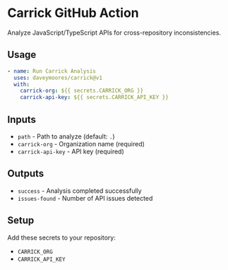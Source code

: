 # Carrick GitHub Action

Analyze JavaScript/TypeScript APIs for cross-repository inconsistencies.

## Usage

```yaml
- name: Run Carrick Analysis
  uses: daveymoores/carrick@v1
  with:
    carrick-org: ${{ secrets.CARRICK_ORG }}
    carrick-api-key: ${{ secrets.CARRICK_API_KEY }}
```

## Inputs

- `path` - Path to analyze (default: `.`)
- `carrick-org` - Organization name (required)
- `carrick-api-key` - API key (required)

## Outputs

- `success` - Analysis completed successfully
- `issues-found` - Number of API issues detected

## Setup

Add these secrets to your repository:
- `CARRICK_ORG`
- `CARRICK_API_KEY`

